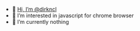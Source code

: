 - 👋 [ Hi, I’m @dirkncl ](https://dirkncl.github.io/Alkitab/index.html?Yoh.%203:16.KJV)
- 👀 I’m interested in javascript for chrome browser
- 🌱 I’m currently nothing



<!---
dirkncl/dirkncl is a ✨ special ✨ repository because its `README.md` (this file) appears on your GitHub profile.
You can click the Preview link to take a look at your changes.
--->
